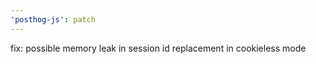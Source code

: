 ```yaml
---
'posthog-js': patch
---
```


fix: possible memory leak in session id replacement in cookieless mode
